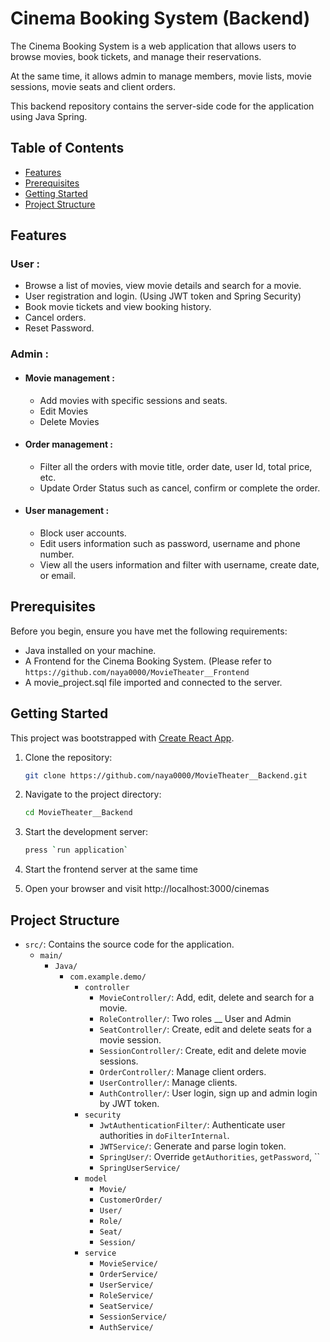 # Cinema Booking System (Backend)

The Cinema Booking System is a web application that allows users to browse movies, book tickets, and manage their reservations. 

At the same time, it allows admin to manage members, movie lists, movie sessions, movie seats and client orders. 

This backend repository contains the server-side code for the application using Java Spring.

## Table of Contents

- [Features](#features)
- [Prerequisites](#prerequisites)
- [Getting Started](#getting-started)
- [Project Structure](#project-structure)

## Features
### User :
- Browse a list of movies, view movie details and search for a movie.
- User registration and login. (Using JWT token and Spring Security)
- Book movie tickets and view booking history.
- Cancel orders.
- Reset Password.

### Admin :
- #### Movie management :
  - Add movies with specific sessions and seats.
  - Edit Movies
  - Delete Movies
- #### Order management :
  - Filter all the orders with movie title, order date, user Id, total price, etc.
  - Update Order Status such as cancel, confirm or complete the order.
- #### User management :
  - Block user accounts.
  - Edit users information such as password, username and phone number.
  - View all the users information and filter with username, create date, or email.

## Prerequisites

Before you begin, ensure you have met the following requirements:

- Java installed on your machine.
- A Frontend for the Cinema Booking System. (Please refer to `https://github.com/naya0000/MovieTheater__Frontend`
- A movie_project.sql file imported and connected to the server.

## Getting Started

This project was bootstrapped with [Create React App](https://github.com/facebook/create-react-app).

1. Clone the repository:

   ```bash
   git clone https://github.com/naya0000/MovieTheater__Backend.git
2. Navigate to the project directory:
   ```bash
   cd MovieTheater__Backend
3. Start the development server:
   ```bash
   press `run application`
4. Start the frontend server at the same time
   
5. Open your browser and visit http://localhost:3000/cinemas

## Project Structure

- `src/`: Contains the source code for the application.
  - `main/`
    - `Java/`
      - `com.example.demo/`
        - `controller`
          - `MovieController/`: Add, edit, delete and search for a movie.
          - `RoleController/`: Two roles __ User and Admin
          - `SeatController/`: Create, edit and delete seats for a movie session.
          - `SessionController/`: Create, edit and delete movie sessions.
          - `OrderController/`: Manage client orders.
          - `UserController/`: Manage clients.
          - `AuthController/`: User login, sign up and admin login by JWT token.
        - `security`
          - `JwtAuthenticationFilter/`: Authenticate user authorities in `doFilterInternal`.
          - `JWTService/`: Generate and parse login token.
          - `SpringUser/`: Override `getAuthorities`, `getPassword`, ``
          - `SpringUserService/`
        - `model`
          - `Movie/`
          - `CustomerOrder/`
          - `User/`
          - `Role/`
          - `Seat/`
          - `Session/`
        - `service`
          - `MovieService/`
          - `OrderService/`
          - `UserService/`
          - `RoleService/`
          - `SeatService/`
          - `SessionService/`
          - `AuthService/`
       
          

